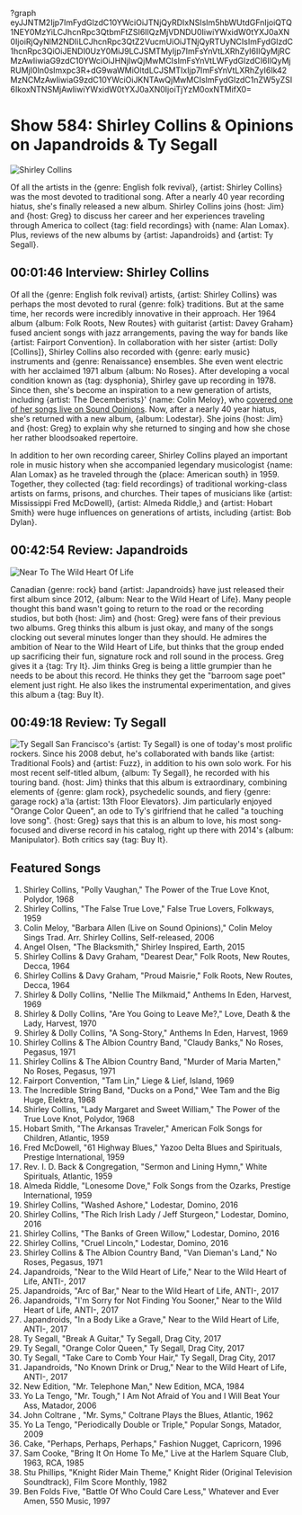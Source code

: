 ?graph eyJJNTM2Ijp7ImFydGlzdC10YWciOiJTNjQyRDIxNSIsIm5hbWUtdGFnIjoiQTQ1NEY0MzYiLCJhcnRpc3QtbmFtZSI6IlQzMjVDNDU0IiwiYWxidW0tYXJ0aXN0IjoiRjQyNlM2NDIiLCJhcnRpc3QtZ2VucmUiOiJTNjQyRTUyNCIsImFydGlzdC1hcnRpc3QiOiJENDI0UzY0MiJ9LCJSMTMyIjp7ImFsYnVtLXRhZyI6IlQyMjRCMzAwIiwiaG9zdC10YWciOiJHNjIwQjMwMCIsImFsYnVtLWFydGlzdCI6IlQyMjRUMjI0In0sImxpc3R+dG9waWMiOltdLCJSMTIxIjp7ImFsYnVtLXRhZyI6Ik42MzNCMzAwIiwiaG9zdC10YWciOiJKNTAwQjMwMCIsImFydGlzdC1nZW5yZSI6IkoxNTNSMjAwIiwiYWxidW0tYXJ0aXN0IjoiTjYzM0oxNTMifX0=

# Show 584: Shirley Collins & Opinions on Japandroids & Ty Segall

![Shirley Collins](https://sound-images.s3.amazonaws.com/images/2017/shirleycollins_web.jpg)

Of all the artists in the {genre: English folk revival}, {artist: Shirley Collins} was the most devoted to traditional song. After a nearly 40 year recording hiatus, she's finally released a new album. Shirley Collins joins {host: Jim} and {host: Greg} to discuss her career and her experiences traveling through America to collect {tag: field recordings} with {name: Alan Lomax}.  Plus, reviews of the new albums by {artist: Japandroids} and {artist: Ty Segall}.


## 00:01:46 Interview: Shirley Collins
Of all the {genre: English folk revival} artists, {artist: Shirley Collins} was perhaps the most devoted to rural {genre: folk} traditions. But at the same time, her records were incredibly innovative in their approach. Her 1964 album {album: Folk Roots, New Routes} with guitarist {artist: Davey Graham} fused ancient songs with jazz arrangements, paving the way for bands like {artist: Fairport Convention}. In collaboration with her sister {artist: Dolly [Collins]}, Shirley Collins also recorded with {genre: early music} instruments and {genre: Renaissance} ensembles. She even went electric with her acclaimed 1971 album {album: No Roses}. After developing a vocal condition known as {tag: dysphonia}, Shirley gave up recording in 1978. Since then, she's become an inspiration to a new generation of artists, including {artist: The Decemberists}' {name: Colin Meloy}, who [covered one of her songs live on Sound Opinions](http://soundopinions.org/show/9/). Now, after a nearly 40 year hiatus, she's returned with a new album, {album: Lodestar}. She joins {host: Jim} and {host: Greg} to explain why she returned to singing and how she chose her rather bloodsoaked repertoire.

In addition to her own recording career, Shirley Collins played an important role in music history when she accompanied legendary musicologist {name: Alan Lomax} as he traveled through the {place: American south} in 1959. Together, they collected {tag: field recordings} of traditional working-class artists on farms, prisons, and churches. Their tapes of musicians like {artist: Mississippi Fred McDowell}, {artist: Almeda Riddle,} and {artist: Hobart Smith} were huge influences on generations of artists, including {artist: Bob Dylan}.


## 00:42:54 Review: Japandroids
![Near To The Wild Heart Of Life](http://is1.mzstatic.com/image/thumb/Music71/v4/f1/57/77/f15777fb-d127-c8f3-e123-9577e87cf145/source/600x600bb.jpg "310972126/1168964814")

Canadian {genre: rock} band {artist: Japandroids} have just released their first album since 2012, {album: Near to the Wild Heart of Life}. Many people thought this band wasn't going to return to the road or the recording studios, but both {host: Jim} and {host: Greg} were fans of their previous two albums. Greg thinks this album is just okay, and many of the songs clocking out several minutes longer than they should. He admires the ambition of Near to the Wild Heart of Life, but thinks that the group ended up sacrificing their fun, signature rock and roll sound in the process. Greg gives it a {tag: Try It}. Jim thinks Greg is being a little grumpier than he needs to be about this record. He thinks they get the "barroom sage poet" element just right. He also likes the instrumental experimentation, and gives this album a {tag: Buy It}. 


## 00:49:18 Review: Ty Segall
![Ty Segall](http://is5.mzstatic.com/image/thumb/Music71/v4/77/64/11/776411d0-a4fc-e7c7-f8b9-c9be08f8248a/source/600x600bb.jpg "435800519/1175186018")
  San Francisco's {artist: Ty Segall} is one of today's most prolific rockers. Since his 2008 debut, he's collaborated with bands like {artist: Traditional Fools} and {artist: Fuzz}, in addition to his own solo work. For his most recent self-titled album, {album: Ty Segall}, he recorded with his touring band. {host: Jim} thinks that this album is extraordinary, combining elements of {genre: glam rock}, psychedelic sounds, and fiery {genre: garage rock} a'la {artist: 13th Floor Elevators}. Jim particularly enjoyed "Orange Color Queen", an ode to Ty's girlfriend that he called "a touching love song". {host: Greg} says that this is an album to love, his most song-focused and diverse record in his catalog, right up there with 2014's {album: Manipulator}.  Both critics say {tag: Buy It}.

## Featured Songs

1. Shirley Collins, "Polly Vaughan," The Power of the True Love Knot, Polydor, 1968
1. Shirley Collins, "The False True Love," False True Lovers, Folkways, 1959
1. Colin Meloy, "Barbara Allen (Live on Sound Opinions)," Colin Meloy Sings Trad. Arr. Shirley Collins, Self-released, 2006
1. Angel Olsen, "The Blacksmith," Shirley Inspired, Earth, 2015
1. Shirley Collins & Davy Graham, "Dearest Dear," Folk Roots, New Routes, Decca, 1964
1. Shirley Collins & Davy Graham, "Proud Maisrie," Folk Roots, New Routes, Decca, 1964
1. Shirley & Dolly Collins, "Nellie The Milkmaid," Anthems In Eden, Harvest, 1969
1. Shirley & Dolly Collins, "Are You Going to Leave Me?," Love, Death & the Lady, Harvest, 1970
1. Shirley & Dolly Collins, "A Song-Story," Anthems In Eden, Harvest, 1969
1. Shirley Collins & The Albion Country Band, "Claudy Banks," No Roses, Pegasus, 1971
1. Shirley Collins & The Albion Country Band, "Murder of Maria Marten," No Roses, Pegasus, 1971
1. Fairport Convention, "Tam Lin," Liege & Lief, Island, 1969
1. The Incredible String Band, "Ducks on a Pond," Wee Tam and the Big Huge, Elektra, 1968
1. Shirley Collins, "Lady Margaret and Sweet William," The Power of the True Love Knot, Polydor, 1968
1. Hobart Smith, "The Arkansas Traveler," American Folk Songs for Children, Atlantic, 1959
1. Fred McDowell, "61 Highway Blues," Yazoo Delta Blues and Spirituals, Prestige International, 1959
1. Rev. I. D. Back & Congregation, "Sermon and Lining Hymn," White Spirituals, Atlantic, 1959
1. Almeda Riddle, "Lonesome Dove," Folk Songs from the Ozarks, Prestige International, 1959
1. Shirley Collins, "Washed Ashore," Lodestar, Domino, 2016
1. Shirley Collins, "The Rich Irish Lady / Jeff Sturgeon," Lodestar, Domino, 2016
1. Shirley Collins, "The Banks of Green Willow," Lodestar, Domino, 2016
1. Shirley Collins, "Cruel Lincoln," Lodestar, Domino, 2016
1. Shirley Collins & The Albion Country Band, "Van Dieman's Land," No Roses, Pegasus, 1971
1. Japandroids, "Near to the Wild Heart of Life," Near to the Wild Heart of Life, ANTI-, 2017
1. Japandroids, "Arc of Bar," Near to the Wild Heart of Life, ANTI-, 2017
1. Japandroids, "I'm Sorry for Not Finding You Sooner," Near to the Wild Heart of Life, ANTI-, 2017
1. Japandroids, "In a Body Like a Grave," Near to the Wild Heart of Life, ANTI-, 2017
1. Ty Segall, "Break A Guitar," Ty Segall, Drag City, 2017
1. Ty Segall, "Orange Color Queen," Ty Segall, Drag City, 2017
1. Ty Segall, "Take Care to Comb Your Hair," Ty Segall, Drag City, 2017
1. Japandroids, "No Known Drink or Drug," Near to the Wild Heart of Life, ANTI-, 2017
1. New Edition, "Mr. Telephone Man," New Edition, MCA, 1984
1. Yo La Tengo, "Mr. Tough," I Am Not Afraid of You and I Will Beat Your Ass, Matador, 2006
1. John Coltrane , "Mr. Syms," Coltrane Plays the Blues, Atlantic, 1962
1. Yo La Tengo, "Periodically Double or Triple," Popular Songs, Matador, 2009
1. Cake, "Perhaps, Perhaps, Perhaps," Fashion Nugget, Capricorn, 1996
1. Sam Cooke, "Bring It On Home To Me," Live at the Harlem Square Club, 1963, RCA, 1985
1. Stu Phillips, "Knight Rider Main Theme," Knight Rider (Original Television Soundtrack), Film Score Monthly, 1982
1. Ben Folds Five, "Battle Of Who Could Care Less," Whatever and Ever Amen, 550 Music, 1997

